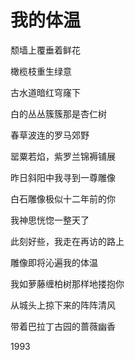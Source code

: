    

# 我的体温

颓墙上覆垂着鲜花

橄榄枝重生绿意

古水道暗红穹窿下

白的丛丛簇簇那是杏仁树

春草波连的罗马郊野

罂粟若焰，紫罗兰锦褥铺展

昨日斜阳中我寻到一尊雕像

白石雕像极似十二年前的你

我神思恍惚一整天了

此刻好些，我走在再访的路上

雕像即将沁遍我的体温

我如萝藤缠柏树那样地搂抱你

从城头上掠下来的阵阵清风

带着巴拉丁古园的蔷薇幽香

1993